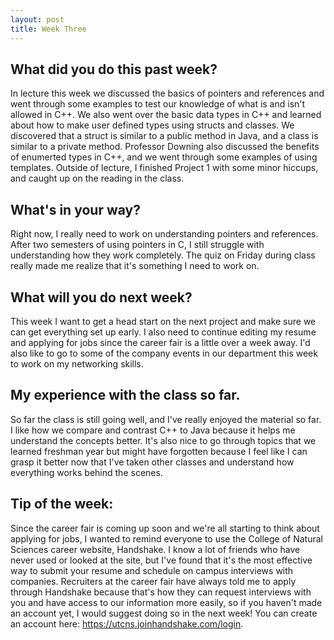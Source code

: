 ```yaml
---
layout: post
title: Week Three
---
```


## What did you do this past week?
In lecture this week we discussed the basics of pointers and references and went through some examples to test our knowledge of what is and isn't allowed in C++. We also went over the basic data types in C++ and learned about how to make user defined types using structs and classes. We discovered that a struct is similar to a public method in Java, and a class is similar to a private method. Professor Downing also discussed the benefits of enumerted types in C++, and we went through some examples of using templates. Outside of lecture, I finished Project 1 with some minor hiccups, and caught up on the reading in the class. 

## What's in  your way?
Right now, I really need to work on understanding pointers and references. After two semesters of using pointers in C, I still struggle with understanding how they work completely. The quiz on Friday during class really made me realize that it's something I need to work on.

## What will you do next week?
This week I want to get a head start on the next project and make sure we can get everything set up early. I also need to continue editing my resume and applying for jobs since the career fair is a little over a week away. I'd also like to go to some of the company events in our department this week to work on my networking skills.

## My experience with the class so far.
So far the class is still going well, and I've really enjoyed the material so far. I like how we compare and contrast C++ to Java because it helps me understand the concepts better. It's also nice to go through topics that we learned freshman year but might have forgotten because I feel like I can grasp it better now that I've taken other classes and understand how everything works behind the scenes. 

## Tip of the week:
Since the career fair is coming up soon and we're all starting to think about applying for jobs, I wanted to remind everyone to use the College of Natural Sciences career website, Handshake. I know a lot of friends who have never used or looked at the site, but I've found that it's the most effective way to submit your resume and schedule on campus interviews with companies. Recruiters at the career fair have always told me to apply through Handshake because that's how they can request interviews with you and have access to our information more easily, so if you haven't made an account yet, I would suggest doing so in the next week! You can create an account here: <https://utcns.joinhandshake.com/login>.

 
